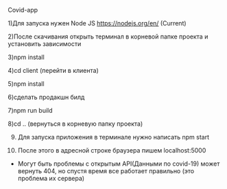 Covid-app

1)Для запуска нужен Node JS https://nodejs.org/en/ (Current)

2)После скачивания открыть терминал в корневой папке проекта и установить зависимости 

3)npm install

4)cd client (перейти в клиента)

5)npm install

6)сделать продакшн билд 

7)npm run build

8)cd .. (вернуться в корневую папку проекта)

9) Для запуска приложения в терминале нужно написать  npm start 

10) После этого в адресной строке браузера пишем localhost:5000

+ Могут быть проблемы с открытым API(Данными по covid-19) может вернуть 404, но спустя время все работает правильно (это проблема их сервера)
